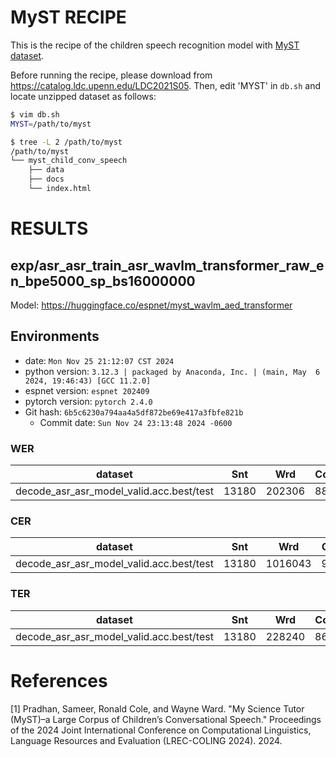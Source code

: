 # MyST RECIPE

This is the recipe of the children speech recognition model with [MyST dataset](https://catalog.ldc.upenn.edu/LDC2021S05).

Before running the recipe, please download from https://catalog.ldc.upenn.edu/LDC2021S05.
Then, edit 'MYST' in `db.sh` and locate unzipped dataset as follows:

```bash
$ vim db.sh
MYST=/path/to/myst

$ tree -L 2 /path/to/myst
/path/to/myst
└── myst_child_conv_speech
    ├── data
    ├── docs
    └── index.html
```


# RESULTS

## exp/asr_asr_train_asr_wavlm_transformer_raw_en_bpe5000_sp_bs16000000

Model: https://huggingface.co/espnet/myst_wavlm_aed_transformer

## Environments
- date: `Mon Nov 25 21:12:07 CST 2024`
- python version: `3.12.3 | packaged by Anaconda, Inc. | (main, May  6 2024, 19:46:43) [GCC 11.2.0]`
- espnet version: `espnet 202409`
- pytorch version: `pytorch 2.4.0`
- Git hash: `6b5c6230a794aa4a5df872be69e417a3fbfe821b`
  - Commit date: `Sun Nov 24 23:13:48 2024 -0600`

### WER

|dataset|Snt|Wrd|Corr|Sub|Del|Ins|Err|S.Err|
|---|---|---|---|---|---|---|---|---|
|decode_asr_asr_model_valid.acc.best/test|13180|202306|88.4|7.6|4.0|3.4|15.0|61.9|

### CER

|dataset|Snt|Wrd|Corr|Sub|Del|Ins|Err|S.Err|
|---|---|---|---|---|---|---|---|---|
|decode_asr_asr_model_valid.acc.best/test|13180|1016043|93.2|2.1|4.7|3.6|10.4|61.9|

### TER

|dataset|Snt|Wrd|Corr|Sub|Del|Ins|Err|S.Err|
|---|---|---|---|---|---|---|---|---|
|decode_asr_asr_model_valid.acc.best/test|13180|228240|86.4|6.7|6.8|4.0|17.6|61.9|


# References
[1] Pradhan, Sameer, Ronald Cole, and Wayne Ward. "My Science Tutor (MyST)–a Large Corpus of Children’s Conversational Speech." Proceedings of the 2024 Joint International Conference on Computational Linguistics, Language Resources and Evaluation (LREC-COLING 2024). 2024.
